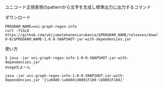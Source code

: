 ユニコード正規表現のpatternから文字を生成し標準出力に出力するコマンド


ダウンロード

```
PROGRAM_NAME=uni-graph-regex-info
curl -fsSLO https://github.com/ukijumotahaneniarukenia/$PROGRAM_NAME/releases/download/1-0-0/$PROGRAM_NAME-1.0.0-SNAPSHOT-jar-with-dependencies.jar
```


使い方


```
$ java -jar uni-graph-regex-info-1-0-0-SNAPSHOT-jar-with-dependencies.jar
Usageだよーん

java -jar uni-graph-regex-info-1-0-0-SNAPSHOT-jar-with-dependencies.jar '[\u0400-\u0404\U0001F100-\U0001F10A]'

```
